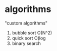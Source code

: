 # algorithms
"custom algorithms"
1) bubble sort O(N^2) 
2) quick sort O(log 
3) binary search        
          
     
    
    
 
